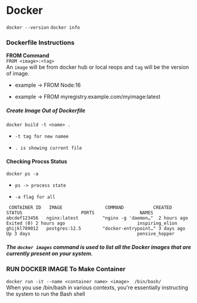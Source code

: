 # Docker
`docker --version`
`docker info`

### Dockerfile Instructions

**FROM Command**
<br>
`FROM <image>:<tag>`
<br>
An `image` will be from docker hub or local reops and `tag` will be the version of image.


- example -> FROM Node:16
+ example ->  FROM myregistry.example.com/myimage:latest
 

 ##### Create Image Out of Dockerfile

 `docker build -t <name> .`

 + `-t tag for new namee`
 - `. is showing current file`

#### Checking Procss Status
`docker ps -a`
+ `ps -> process state`
- `-a flag for all`
```
 CONTAINER ID   IMAGE                COMMAND           CREATED         STATUS                      PORTS                 NAMES
abcdef123456   nginx:latest         "nginx -g 'daemon…"  2 hours ago    Exited (0) 2 hours ago                           inspiring_elion
ghijkl789012   postgres:12.5        "docker-entrypoint…" 3 days ago     Up 3 days                                        pensive_hopper
```
##### The `docker images` command is used to list all the Docker images that are currently present on your system.
### RUN DOCKER IMAGE To Make Container
`docker run -it --name <container name> <image>  /bin/bash/`<br>
When you use /bin/bash in various contexts, you're essentially instructing the system to run the Bash shell
